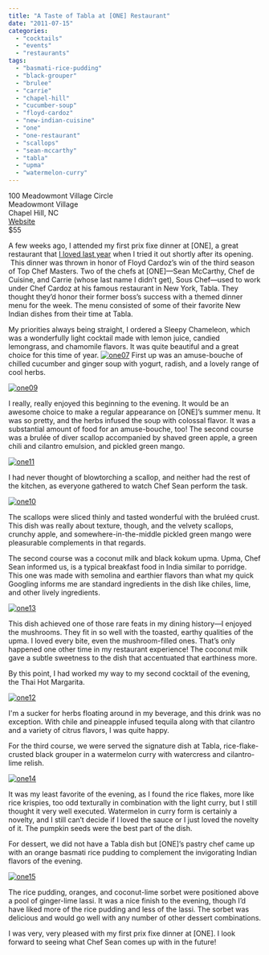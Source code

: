 ```yaml
---
title: "A Taste of Tabla at [ONE] Restaurant"
date: "2011-07-15"
categories: 
  - "cocktails"
  - "events"
  - "restaurants"
tags: 
  - "basmati-rice-pudding"
  - "black-grouper"
  - "brulee"
  - "carrie"
  - "chapel-hill"
  - "cucumber-soup"
  - "floyd-cardoz"
  - "new-indian-cuisine"
  - "one"
  - "one-restaurant"
  - "scallops"
  - "sean-mccarthy"
  - "tabla"
  - "upma"
  - "watermelon-curry"
---
```


100 Meadowmont Village Circle\
Meadowmont Village\
Chapel Hill, NC\
[Website](http://www.one-restaurant.com/default.aspx)\
$55

A few weeks ago, I attended my first prix fixe dinner at \[ONE\], a great restaurant that [I loved last year](http://www.thegourmez.com/?p=1473) when I tried it out shortly after its opening.  This dinner was thrown in honor of Floyd Cardoz’s win of the third season of Top Chef Masters. Two of the chefs at \[ONE\]—Sean McCarthy, Chef de Cuisine, and Carrie (whose last name I didn’t get), Sous Chef—used to work under Chef Cardoz at his famous restaurant in New York, Tabla. They thought they’d honor their former boss’s success with a themed dinner menu for the week. The menu consisted of some of their favorite New Indian dishes from their time at Tabla.

My priorities always being straight, I ordered a Sleepy Chameleon, which was a wonderfully light cocktail made with lemon juice, candied lemongrass, and chamomile flavors. It was quite beautiful and a great choice for this time of year. [![](http://s3.amazonaws.com/thegourmez-wpmedia/2011/07/one07.jpg "one07")](http://s3.amazonaws.com/thegourmez-wpmedia/2011/07/one07.jpg) First up was an amuse-bouche of chilled cucumber and ginger soup with yogurt, radish, and a lovely range of cool herbs.

[![](http://s3.amazonaws.com/thegourmez-wpmedia/2011/07/one09.jpg "one09")](http://s3.amazonaws.com/thegourmez-wpmedia/2011/07/one09.jpg)

I really, really enjoyed this beginning to the evening. It would be an awesome choice to make a regular appearance on \[ONE\]’s summer menu. It was so pretty, and the herbs infused the soup with colossal flavor. It was a substantial amount of food for an amuse-bouche, too! The second course was a brulée of diver scallop accompanied by shaved green apple, a green chili and cilantro emulsion, and pickled green mango.

[![](http://s3.amazonaws.com/thegourmez-wpmedia/2011/07/one11.jpg "one11")](http://s3.amazonaws.com/thegourmez-wpmedia/2011/07/one11.jpg)

I had never thought of blowtorching a scallop, and neither had the rest of the kitchen, as everyone gathered to watch Chef Sean perform the task.

[![](http://s3.amazonaws.com/thegourmez-wpmedia/2011/07/one10.jpg "one10")](http://s3.amazonaws.com/thegourmez-wpmedia/2011/07/one10.jpg)

The scallops were sliced thinly and tasted wonderful with the bruléed crust. This dish was really about texture, though, and the velvety scallops, crunchy apple, and somewhere-in-the-middle pickled green mango were pleasurable complements in that regards.

The second course was a coconut milk and black kokum upma. Upma, Chef Sean informed us, is a typical breakfast food in India similar to porridge. This one was made with semolina and earthier flavors than what my quick Googling informs me are standard ingredients in the dish like chiles, lime, and other lively ingredients.

[![](http://s3.amazonaws.com/thegourmez-wpmedia/2011/07/one13.jpg "one13")](http://s3.amazonaws.com/thegourmez-wpmedia/2011/07/one13.jpg)

This dish achieved one of those rare feats in my dining history—I enjoyed the mushrooms. They fit in so well with the toasted, earthy qualities of the upma. I loved every bite, even the mushroom-filled ones. That’s only happened one other time in my restaurant experience! The coconut milk gave a subtle sweetness to the dish that accentuated that earthiness more.

By this point, I had worked my way to my second cocktail of the evening, the Thai Hot Margarita.

[![](http://s3.amazonaws.com/thegourmez-wpmedia/2011/07/one12.jpg "one12")](http://s3.amazonaws.com/thegourmez-wpmedia/2011/07/one12.jpg)

I'm a sucker for herbs floating around in my beverage, and this drink was no exception. With chile and pineapple infused tequila along with that cilantro and a variety of citrus flavors, I was quite happy.

For the third course, we were served the signature dish at Tabla, rice-flake-crusted black grouper in a watermelon curry with watercress and cilantro-lime relish.

[![](http://s3.amazonaws.com/thegourmez-wpmedia/2011/07/one14.jpg "one14")](http://s3.amazonaws.com/thegourmez-wpmedia/2011/07/one14.jpg)

It was my least favorite of the evening, as I found the rice flakes, more like rice krispies, too odd texturally in combination with the light curry, but I still thought it very well executed. Watermelon in curry form is certainly a novelty, and I still can’t decide if I loved the sauce or I just loved the novelty of it. The pumpkin seeds were the best part of the dish.

For dessert, we did not have a Tabla dish but \[ONE\]’s pastry chef came up with an orange basmati rice pudding to complement the invigorating Indian flavors of the evening.

[![](http://s3.amazonaws.com/thegourmez-wpmedia/2011/07/one15.jpg "one15")](http://s3.amazonaws.com/thegourmez-wpmedia/2011/07/one15.jpg)

The rice pudding, oranges, and coconut-lime sorbet were positioned above a pool of ginger-lime lassi. It was a nice finish to the evening, though I’d have liked more of the rice pudding and less of the lassi. The sorbet was delicious and would go well with any number of other dessert combinations.

I was very, very pleased with my first prix fixe dinner at \[ONE\]. I look forward to seeing what Chef Sean comes up with in the future!
